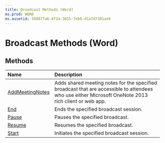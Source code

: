 ```yaml
---
title: Broadcast Methods (Word)
ms.prod: WORD
ms.assetid: 509877a6-4f14-3015-7eb6-d1a7d7301ae8
---
```



# Broadcast Methods (Word)

## Methods



|**Name**|**Description**|
|:-----|:-----|
|[AddMeetingNotes](broadcast-addmeetingnotes-method-word.md)|Adds shared meeting notes for the specified broadcast that are accessible to attendees who use either Microsoft OneNote 2013 rich client or web app.|
|[End](broadcast-end-method-word.md)|Ends the specified broadcast session.|
|[Pause](broadcast-pause-method-word.md)|Pauses the specified broadcast.|
|[Resume](broadcast-resume-method-word.md)|Resumes the specified broadcast.|
|[Start](broadcast-start-method-word.md)|Initiates the specified broadcast session.|

